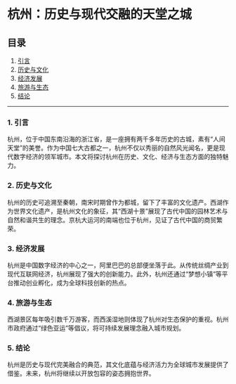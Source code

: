 # 杭州：历史与现代交融的天堂之城

## 目录

1. [引言](#1-引言)
2. [历史与文化](#2-历史与文化)
3. [经济发展](#3-经济发展)
4. [旅游与生态](#4-旅游与生态)
5. [结论](#5-结论)

---

### 1. 引言

杭州，位于中国东南沿海的浙江省，是一座拥有两千多年历史的古城，素有“人间天堂”的美誉。作为中国七大古都之一，杭州不仅以秀丽的自然风光闻名，更是现代数字经济的领军城市。本文将探讨杭州在历史、文化、经济与生态方面的独特魅力。

### 2. 历史与文化

杭州的历史可追溯至秦朝，南宋时期曾作为都城，留下了丰富的文化遗产。西湖作为世界文化遗产，是杭州文化的象征，其“西湖十景”展现了古代中国的园林艺术与自然和谐共生的理念。京杭大运河的南端也位于杭州，见证了古代中国的商贸繁荣。

### 3. 经济发展

杭州是中国数字经济的中心之一，阿里巴巴的总部便坐落于此。从传统丝绸产业到现代互联网经济，杭州展现了强大的创新能力。此外，杭州还通过“梦想小镇”等平台推动创业孵化，成为全球科技创新的热点。

### 4. 旅游与生态

西湖景区每年吸引数千万游客，而西溪湿地则体现了杭州对生态保护的重视。杭州市政府通过“绿色亚运”等倡议，将可持续发展理念融入城市规划。

### 5. 结论

杭州是历史与现代完美融合的典范，其文化底蕴与经济活力为全球城市发展提供了借鉴。未来，杭州将继续以开放包容的姿态拥抱世界。

